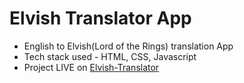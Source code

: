 # Elvish Translator App
* English to Elvish(Lord of the Rings) translation App 
* Tech stack used - HTML, CSS, Javascript
* Project LIVE on [Elvish-Translator](https://elvish-translator.netlify.app/)
